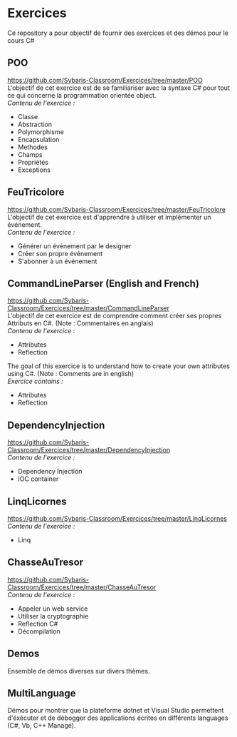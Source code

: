 # Exercices  
Ce repository a pour objectif de fournir des exercices et des démos pour le cours C#  
  
## POO  
https://github.com/Sybaris-Classroom/Exercices/tree/master/POO     
L'objectif de cet exercice est de se familiariser avec la syntaxe C# pour tout ce qui concerne la programmation orientée object.  
*Contenu de l'exercice :*  
- Classe  
- Abstraction  
- Polymorphisme  
- Encapsulation  
- Methodes  
- Champs  
- Propriétés  
- Exceptions  
  
## FeuTricolore  
https://github.com/Sybaris-Classroom/Exercices/tree/master/FeuTricolore     
L'objectif de cet exercice est d'apprendre à utiliser et implémenter un événement.  
*Contenu de l'exercice :*  
- Générer un événement par le designer  
- Créer son propre événement  
- S'abonner à un événement  
  
## CommandLineParser (English and French)  
https://github.com/Sybaris-Classroom/Exercices/tree/master/CommandLineParser     
L'objectif de cet exercice est de comprendre comment créer ses propres Attributs en C#. (Note : Commentaires en anglais)  
*Contenu de l'exercice :*  
- Attributes  
- Reflection  
  
The goal of this exercice is to understand how to create your own attributes using C#. (Note : Comments are in english)  
*Exercice contains :*  
- Attributes  
- Reflection  
  
## DependencyInjection  
https://github.com/Sybaris-Classroom/Exercices/tree/master/DependencyInjection     
*Contenu de l'exercice :*  
- Dependency Injection  
- IOC container  
  
## LinqLicornes  
https://github.com/Sybaris-Classroom/Exercices/tree/master/LinqLicornes    
*Contenu de l'exercice :*  
- Linq  
  
## ChasseAuTresor  
https://github.com/Sybaris-Classroom/Exercices/tree/master/ChasseAuTresor     
*Contenu de l'exercice :*  
- Appeler un web service  
- Utiliser la cryptographie  
- Reflection C#  
- Décompilation  
  
## Demos  
Ensemble de démos diverses sur divers thèmes.  
  
## MultiLanguage  
Démos pour montrer que la plateforme dotnet et Visual Studio permettent d'éxécuter et de débogger des applications écrites en différents languages (C#, Vb, C++ Managé).  